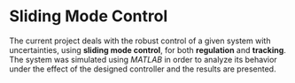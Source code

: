 # Sliding Mode Control
The current project deals with the robust control of a given system with uncertainties, using **sliding mode control**, for both **regulation**
and **tracking**. The system was simulated using _MATLAB_ in order to analyze its behavior under the effect of the designed controller
and the results are presented.
